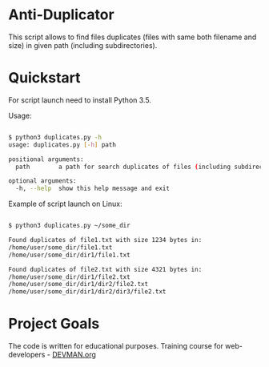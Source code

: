 # Anti-Duplicator

This script allows to find files duplicates (files with same both filename and size) in given path (including subdirectories).

# Quickstart

For script launch need to install Python 3.5.

Usage:

```bash

$ python3 duplicates.py -h
usage: duplicates.py [-h] path

positional arguments:
  path        a path for search duplicates of files (including subdirectories)

optional arguments:
  -h, --help  show this help message and exit

```

Example of script launch on Linux:

```bash

$ python3 duplicates.py ~/some_dir

Found duplicates of file1.txt with size 1234 bytes in:
/home/user/some_dir/file1.txt
/home/user/some_dir/dir1/file1.txt

Found duplicates of file2.txt with size 4321 bytes in:
/home/user/some_dir/dir1/file2.txt
/home/user/some_dir/dir1/dir2/file2.txt
/home/user/some_dir/dir1/dir2/dir3/file2.txt

```

# Project Goals

The code is written for educational purposes. Training course for web-developers - [DEVMAN.org](https://devman.org)
